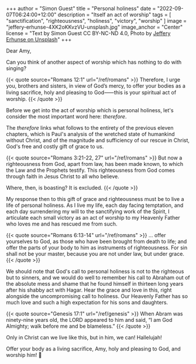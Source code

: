 +++
author = "Simon Guest"
title = "Personal holiness"
date = "2022-09-07T06:24:00+12:00"
description = "Itself an act of worship"
tags = [ "sanctification", "righteousness", "holiness", "victory", "worship" ]
image = "jeffery-erhunse-4XK2oKKvzVU-unsplash.jpg"
image_anchor = "Center"
license = "Text by Simon Guest CC BY-NC-ND 4.0, Photo by [Jeffery Erhunse on Unsplash](https://unsplash.com/photos/4XK2oKKvzVU)"
+++

Dear Amy,

Can you think of another aspect of worship which has nothing to do with singing?

{{< quote source="Romans 12:1" url="/ref/romans" >}}
Therefore, I urge you, brothers and sisters, in view of God’s mercy, to offer your bodies as a living sacrifice, holy and pleasing to God⸺this is your spiritual act of worship.
{{< /quote >}}

Before we get into the act of worship which is personal holiness, let's consider the most important word here: _therefore_.

The _therefore_ links what follows to the entirety of the previous eleven chapters, which is Paul's analysis of the wretched state of humankind without Christ, and of the magnitude and sufficiency of our rescue in Christ, God's free and costly gift of grace to us.

{{< quote source="Romans 3:21-22, 27" url="/ref/romans" >}}
But now a righteousness from God, apart from law, has been made known, to which the Law and the Prophets testify. This righteousness from God comes through faith in Jesus Christ to all who believe.

Where, then, is boasting? It is excluded.
{{< /quote >}}

My response then to this gift of grace and righteousness must be to live a life of personal holiness. As I live my life, each day facing temptation, and each day surrendering my will to the sanctifying work of the Spirit, I articulate each small victory as an act of worship to my Heavenly Father who loves me and has rescued me from such.

{{< quote source="Romans 6:13-14" url="/ref/romans" >}}
... offer yourselves to God, as those who have been brought from death to life; and offer the parts of your body to him as instruments of righteousness. For sin shall not be your master, because you are not under law, but under grace.
{{< /quote >}}

We should note that God's call to personal holiness is not to the righteous but to sinners, and we would do well to remember his call to Abraham out of the absolute mess and shame that he found himself in thirteen long years after his shabby act with Hagar. Hear the grace and love in this, right alongside the uncompromising call to holiness. Our Heavenly Father has so much love and such a high expectation for his sons and daughters.

{{< quote source="Genesis 17:1" url="/ref/genesis" >}}
When Abram was ninety-nine years old, the LORD appeared to him and said, “I am God Almighty; walk before me and be blameless.”
{{< /quote >}}

Only in Christ can we live like this, but in him, we can! Hallelujah!

Offer your body as a living sacrifice, Amy, holy and pleasing to God, and worship him! 🙏

